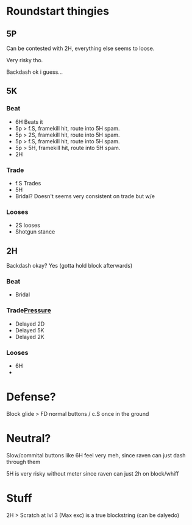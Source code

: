 

# Roundstart thingies

## 5P

Can be contested with 2H, everything else seems to loose.

Very risky tho.

Backdash ok i guess...

## 5K

### Beat

- 6H Beats it
- 5p > f.S, framekill hit, route into 5H spam.
- 5p > 2S, framekill hit, route into 5H spam.
- 5p > f.S, framekill hit, route into 5H spam.
- 5p > 5H, framekill hit, route into 5H spam.
- 2H

### Trade

- f.S Trades
- 5H
- Bridal? Doesn't seems very consistent on trade but w/e

### Looses

- 2S looses
- Shotgun stance

## 2H

Backdash okay? Yes (gotta hold block afterwards)

### Beat

- Bridal

### Trade[Pressure](..%2F..%2FPressure)

- Delayed 2D
- Delayed 5K
- Delayed 2K

### Looses

- 6H
- 



# Defense?

Block glide > FD normal buttons / c.S once in the ground

# Neutral?

Slow/commital buttons like 6H feel very meh, since raven can just dash through them

5H is very risky without meter since raven can just 2h on block/whiff

# Stuff

2H > Scratch at lvl 3 (Max exc) is a true blockstring (can be dalyedo)



